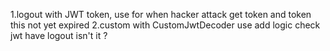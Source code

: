 1.logout with JWT token, use for when hacker attack get token and token this not yet expired
2.custom with CustomJwtDecoder use add logic check jwt have logout isn't it ?
